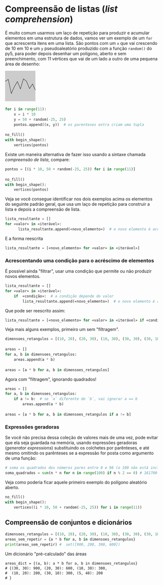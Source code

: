# Compreensão de listas (*list comprehension*)

<!-- thumb para o sumário
![](assets/thumb-list-comp.png)
-->

É muito comum usarmos um laço de repetição para produzir e acumular elementos em uma estrutura de dados, vamos ver um exemplo de um `for` que acrescenta itens em uma lista. São pontos com um `x` que vai crescendo de 10 em 10 e um `y` pseudoaleatório produzido com a função `random()` do py5, para poder depois desenhar um polígono, aberto e sem preenchimento, com 11 vértices que vai de um lado a outro de uma pequena área de desenho:

![](assets/random_poly.png)

```python
for i in range(11):
    x = i * 10
    y = 50 + random(-25, 25)
    pontos.append((x, y))  # os parenteses extra criam uma tupla
    
no_fill()
with begin_shape():
    vertices(pontos)
```

Existe um maneira alternativa de fazer isso usando a sintaxe chamada *compreensão de lista*, compare:

```python
pontos = [(i * 10, 50 + random(-25, 25)) for i in range(11)]

no_fill()
with begin_shape():
    vertices(pontos)
```

Veja se você consegue identificar nos dois exemplos acima os elementos do seguinte padrão geral, que usa um laço de repetição para construir a lista e depois a compreensão de lista. 

```python
lista_resultante = []
for «valor» in «iterável»:
      lista_resultante.append(«novo_elemento»)  # o novo elemento é acrescentado
```

E a forma reescrita

```python
lista_resultante = [«novo_elemento» for «valor» in «iterável»]
```

### Acrescentando uma condição para o acréscimo de elementos

É possível ainda "filtrar", usar uma condição que permite ou não produzir novos elementos.

```python
lista_resultante = []
for «valor» in «iterável»:
    if  «condição»:  # a condição depende do valor
        lista_resultante.append(«novo_elemento»)  # o novo elemento é acrescentado
```
Que pode ser reescrito assim:

```python
lista_resultante = [«novo_elemento» for «valor» in «iterável» if «condição»]
```

Veja mais alguns exemplos, primeiro um sem "filtragem".

```python
dimensoes_retangulos = [(10, 20), (20, 30), (10, 30), (30, 30), (30, 10)]

areas = []
for a, b in dimensoes_retangulos:
    areas.append(a * b)

areas = [a * b for a, b in dimensoes_retangulos]
```

Agora com "filtragem", ignorando quadrados!

```python
areas = []
for a, b in dimensoes_retangulos:
    if a != b:  # se `a` diferente de `b`, vai ignorar a == b
        areas.append(a * b)

areas = [a * b for a, b in dimensoes_retangulos if a != b]
```
### Expressões geradoras

Se você não precisa dessa coleção de valores mais de uma vez, pode evitar que ela seja guardada na memória, usando expressões geradoras (*generator expressions*) substituindo os colchetes por parênteses, e até mesmo omitindo os parênteses se a expressão for posta como argumento de uma função:

```python
# soma os quadrados dos números pares entre 0 e 98 (o 100 não está incluso).
soma_quadrados = sum(n * n for n in range(100) if n % 2 == 0) # 161700
```
Veja como poderia ficar aquele primeiro exemplo do polígono aleatório aberto.

```python
no_fill()
with begin_shape():
    vertices((i * 10, 50 + random(-25, 25)) for i in range(11))
```

## Compreensão de conjuntos e dicionários

```python
dimensoes_retangulos = [(10, 20), (20, 30), (10, 30), (30, 30), (30, 10), (5, 40)]
areas_sem_repetir = {a * b for a, b in dimensoes_retangulos}
print(areas_sem_repetir) #  set([900, 200, 300, 600])
```

Um dicionário "pré-calculado" das áreas

```
areas_dict = {(a, b): a * b for a, b in dimensoes_retangulos}
# {(30, 30): 900, (20, 30): 600, (10, 30): 300,
#  (10, 20): 200, (30, 10): 300, (5, 40): 200
# }
```

